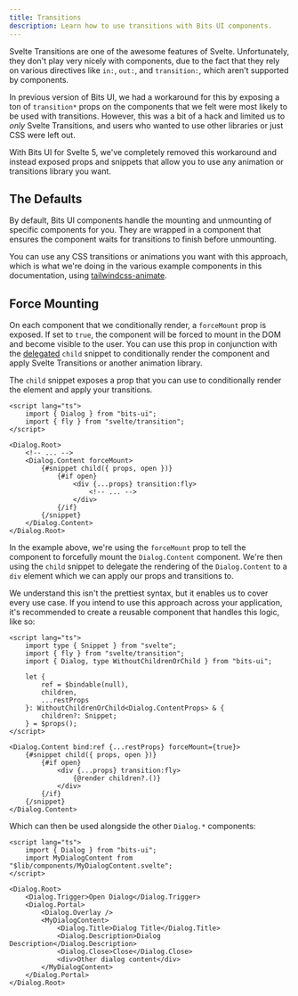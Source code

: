```yaml
---
title: Transitions
description: Learn how to use transitions with Bits UI components.
---
```


Svelte Transitions are one of the awesome features of Svelte. Unfortunately, they don't play very nicely with components, due to the fact that they rely on various directives like `in:`, `out:`, and `transition:`, which aren't supported by components.

In previous version of Bits UI, we had a workaround for this by exposing a ton of `transition*` props on the components that we felt were most likely to be used with transitions. However, this was a bit of a hack and limited us to _only_ Svelte Transitions, and users who wanted to use other libraries or just CSS were left out.

With Bits UI for Svelte 5, we've completely removed this workaround and instead exposed props and snippets that allow you to use any animation or transitions library you want.

## The Defaults

By default, Bits UI components handle the mounting and unmounting of specific components for you. They are wrapped in a component that ensures the component waits for transitions to finish before unmounting.

You can use any CSS transitions or animations you want with this approach, which is what we're doing in the various example components in this documentation, using [tailwindcss-animate](https://github.com/jamiebuilds/tailwindcss-animate).

## Force Mounting

On each component that we conditionally render, a `forceMount` prop is exposed. If set to `true`, the component will be forced to mount in the DOM and become visible to the user. You can use this prop in conjunction with the [delegated](/docs/child-snippet) `child` snippet to conditionally render the component and apply Svelte Transitions or another animation library.

The `child` snippet exposes a prop that you can use to conditionally render the element and apply your transitions.

```svelte /forceMount/ /transition:fly/
<script lang="ts">
	import { Dialog } from "bits-ui";
	import { fly } from "svelte/transition";
</script>

<Dialog.Root>
	<!-- ... -->
	<Dialog.Content forceMount>
		{#snippet child({ props, open })}
			{#if open}
				<div {...props} transition:fly>
					<!-- ... -->
				</div>
			{/if}
		{/snippet}
	</Dialog.Content>
</Dialog.Root>
```

In the example above, we're using the `forceMount` prop to tell the component to forcefully mount the `Dialog.Content` component. We're then using the `child` snippet to delegate the rendering of the `Dialog.Content` to a `div` element which we can apply our props and transitions to.

We understand this isn't the prettiest syntax, but it enables us to cover every use case. If you intend to use this approach across your application, it's recommended to create a reusable component that handles this logic, like so:

```svelte title="MyDialogContent.svelte"
<script lang="ts">
	import type { Snippet } from "svelte";
	import { fly } from "svelte/transition";
	import { Dialog, type WithoutChildrenOrChild } from "bits-ui";

	let {
		ref = $bindable(null),
		children,
		...restProps
	}: WithoutChildrenOrChild<Dialog.ContentProps> & {
		children?: Snippet;
	} = $props();
</script>

<Dialog.Content bind:ref {...restProps} forceMount={true}>
	{#snippet child({ props, open })}
		{#if open}
			<div {...props} transition:fly>
				{@render children?.()}
			</div>
		{/if}
	{/snippet}
</Dialog.Content>
```

Which can then be used alongside the other `Dialog.*` components:

```svelte
<script lang="ts">
	import { Dialog } from "bits-ui";
	import MyDialogContent from "$lib/components/MyDialogContent.svelte";
</script>

<Dialog.Root>
	<Dialog.Trigger>Open Dialog</Dialog.Trigger>
	<Dialog.Portal>
		<Dialog.Overlay />
		<MyDialogContent>
			<Dialog.Title>Dialog Title</Dialog.Title>
			<Dialog.Description>Dialog Description</Dialog.Description>
			<Dialog.Close>Close</Dialog.Close>
			<div>Other dialog content</div>
		</MyDialogContent>
	</Dialog.Portal>
</Dialog.Root>
```
